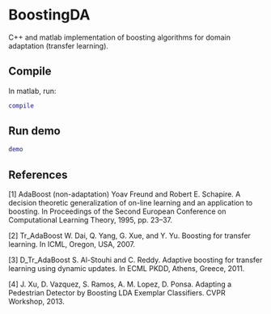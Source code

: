 BoostingDA
===========

C++ and matlab implementation of boosting algorithms for domain adaptation (transfer learning).

## Compile
In matlab, run:
```matlab
compile
```

## Run demo
```matlab
demo
```

## References
[1] AdaBoost (non-adaptation)
Yoav Freund and Robert E. Schapire. A decision theoretic generalization of on-line learning and an application to boosting. In Proceedings of the Second European Conference on Computational Learning Theory, 1995, pp. 23–37.

[2] Tr_AdaBoost
W. Dai, Q. Yang, G. Xue, and Y. Yu. Boosting for transfer learning. In ICML, Oregon, USA, 2007.

[3] D_Tr_AdaBoost
S. Al-Stouhi and C. Reddy. Adaptive boosting for transfer learning using dynamic updates. In ECML PKDD, Athens, Greece, 2011.

[4] J. Xu, D. Vazquez, S. Ramos, A. M. Lopez, D. Ponsa. Adapting a Pedestrian Detector by Boosting LDA Exemplar Classifiers. CVPR Workshop, 2013.
